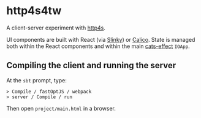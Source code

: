 # http4s4tw

A client-server experiment with [http4s](https://http4s.org).

UI components are built with React (via [Slinky](https://slinky.dev)) or [Calico](https://www.armanbilge.com/calico/). State is managed both within
the React components and within the main [cats-effect](https://typelevel.org/cats-effect/) `IOApp`.

## Compiling the client and running the server

At the `sbt` prompt, type:

```
> Compile / fastOptJS / webpack
> server / Compile / run
```

Then open `project/main.html` in a browser.
